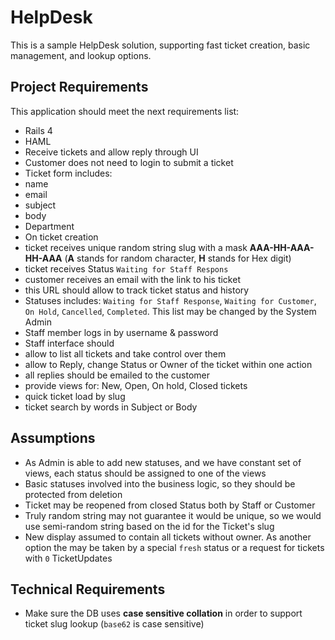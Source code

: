 # HelpDesk

This is a sample HelpDesk solution, supporting fast ticket creation, basic management, and lookup options.

## Project Requirements

This application should meet the next requirements list:
- Rails 4
- HAML
- Receive tickets and allow reply through UI
- Customer does not need to login to submit a ticket
- Ticket form includes:
 - name
 - email
 - subject
 - body
 - Department
- On ticket creation
 - ticket receives unique random string slug with a mask **AAA-HH-AAA-HH-AAA** (**A** stands for random character, 
 **H** stands for Hex digit)
 - ticket receives Status `Waiting for Staff Respons`
 - customer receives an email with the link to his ticket
 - this URL should allow to track ticket status and history
- Statuses includes: `Waiting for Staff Response`, `Waiting for Customer`, `On Hold`, `Cancelled`, `Completed`. 
This list may be changed by the System Admin
- Staff member logs in by username & password
- Staff interface should
 - allow to list all tickets and take control over them
 - allow to Reply, change Status or Owner of the ticket within one action
 - all replies should be emailed to the customer
 - provide views for: New, Open, On hold, Closed tickets
 - quick ticket load by slug
 - ticket search by words in Subject or Body

## Assumptions

- As Admin is able to add new statuses, and we have constant set of views, each status should be assigned 
to one of the views
- Basic statuses involved into the business logic, so they should be protected from deletion
- Ticket may be reopened from closed Status both by Staff or Customer
- Truly random string may not guarantee it would be unique, so we would use semi-random string based on the id 
for the Ticket's slug
- New display assumed to contain all tickets without owner. As another option the may be taken by a special `fresh` 
status or a request for tickets with `0` TicketUpdates

## Technical Requirements

- Make sure the DB uses **case sensitive collation** in order to support ticket slug lookup (`base62` is case sensitive)